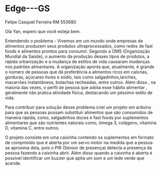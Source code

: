 # Edge---GS

Felipe Casquet Ferreira RM 553680

Olá Yan, espero que você esteja bem.

Entendendo o problema - Vivemos em um mundo onde empresas de alimentos produzem seus produtos ultraprocessados, como redes de fast foods e alimentos prontos para consumir. Segundo a OMS (Organização Mundial da Saúde), o aumento da produção desses tipos de produtos, a rápida urbanização e a mudança de estilos de vida causaram mudanças nos padrões alimentares. A organização aponta que, atualmente, é grande o número de pessoas que dá preferência a alimentos ricos em calorias, gorduras, açúcares livres e sódio, tais como salgadinhos,lanches, macarrões instantâneos, bolachas recheadas, entre outros. Além disso , na maioria das vezes, o perfil de pessoa que adota esse hábito alimentar , geralmente não pratica atividade física, destacando um péssimo estilo de vida.

Para contribuir para solução desse problema criei um projeto em arduino para que as pessoas possam substituir alimentos que são consumidos de maneira rápida, como, salgadinhos doces e fast foods por suplementos alimentares que são nutrientes naturais como, ômega 3, colágeno, vitamina D, vitamina C, entre outros.

O projeto consiste em uma caixinha contendo os suplementos em formato de comprimido que é aberta por um servo motor na medida que a pessoa se aproxima dela, pois o PIR (Sensor de presença) detecta a presença da pessoa fazendo a caixinha abrir. Além disso quando a caixinha é aberta é possível identificar um buzzer que apita um som e um lede verde que acende.
